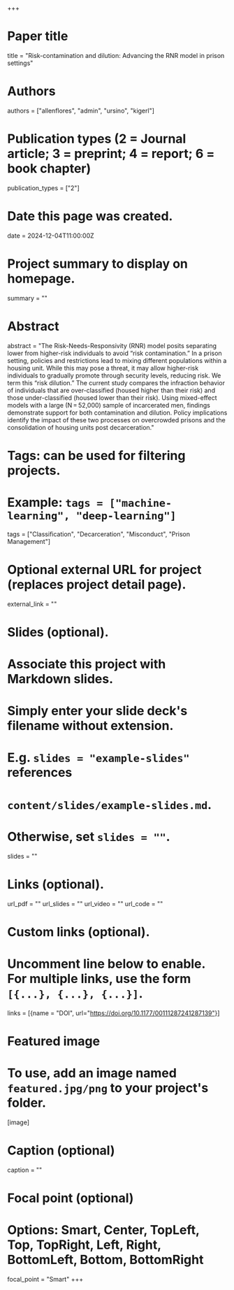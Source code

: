 +++
# Paper title
title = "Risk-contamination and dilution: Advancing the RNR model in prison settings"

# Authors
authors = ["allenflores", "admin", "ursino", "kigerl"]

# Publication types (2 = Journal article; 3 = preprint; 4 = report; 6 = book chapter)
publication_types = ["2"]

# Date this page was created.
date = 2024-12-04T11:00:00Z

# Project summary to display on homepage.
summary = ""

# Abstract
abstract = "The Risk-Needs-Responsivity (RNR) model posits separating lower from higher-risk individuals to avoid “risk contamination.” In a prison setting, policies and restrictions lead to mixing different populations within a housing unit. While this may pose a threat, it may allow higher-risk individuals to gradually promote through security levels, reducing risk. We term this “risk dilution.” The current study compares the infraction behavior of individuals that are over-classified (housed higher than their risk) and those under-classified (housed lower than their risk). Using mixed-effect models with a large (N = 52,000) sample of incarcerated men, findings demonstrate support for both contamination and dilution. Policy implications identify the impact of these two processes on overcrowded prisons and the consolidation of housing units post decarceration."

# Tags: can be used for filtering projects.
# Example: `tags = ["machine-learning", "deep-learning"]`
tags = ["Classification", "Decarceration", "Misconduct", "Prison Management"]

# Optional external URL for project (replaces project detail page).
external_link = ""

# Slides (optional).
#   Associate this project with Markdown slides.
#   Simply enter your slide deck's filename without extension.
#   E.g. `slides = "example-slides"` references 
#   `content/slides/example-slides.md`.
#   Otherwise, set `slides = ""`.
slides = ""

# Links (optional).
url_pdf = ""
url_slides = ""
url_video = ""
url_code = ""

# Custom links (optional).
#   Uncomment line below to enable. For multiple links, use the form `[{...}, {...}, {...}]`.
links = [{name = "DOI", url="https://doi.org/10.1177/00111287241287139"}]

# Featured image
# To use, add an image named `featured.jpg/png` to your project's folder. 
[image]
  # Caption (optional)
  caption = ""
  
  # Focal point (optional)
  # Options: Smart, Center, TopLeft, Top, TopRight, Left, Right, BottomLeft, Bottom, BottomRight
  focal_point = "Smart"
+++


